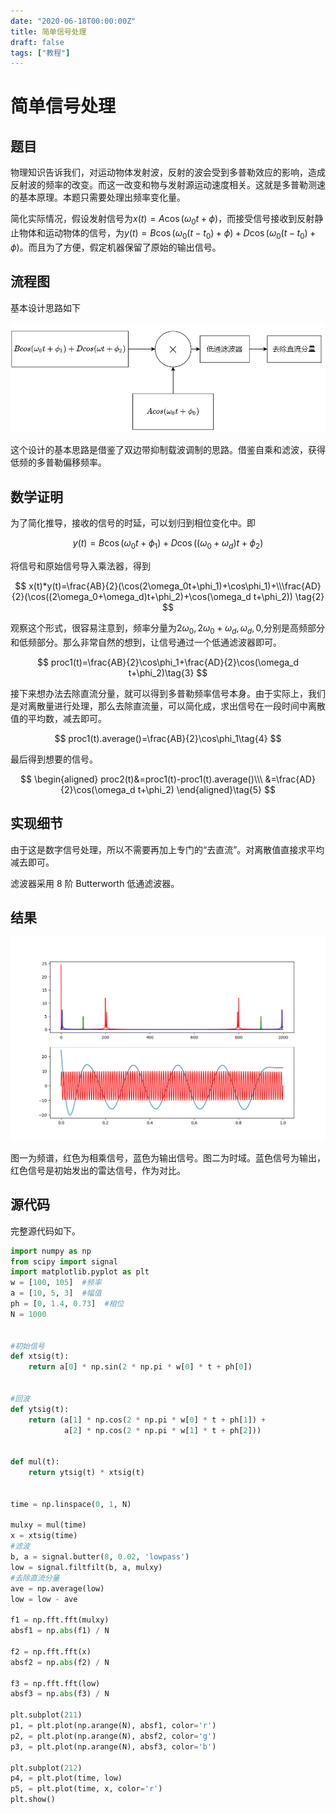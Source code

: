 ```yaml
---
date: "2020-06-18T00:00:00Z"
title: 简单信号处理
draft: false
tags: ["教程"]
---
```


# 简单信号处理

## 题目

物理知识告诉我们，对运动物体发射波，反射的波会受到多普勒效应的影响，造成反射波的频率的改变。而这一改变和物与发射源运动速度相关。这就是多普勒测速的基本原理。本题只需要处理出频率变化量。

简化实际情况，假设发射信号为$x(t)=A\cos(\omega_0 t+\phi)$，而接受信号接收到反射静止物体和运动物体的信号，为$y(t)=B\cos(\omega_0(t-t_0)+\phi)+D\cos(\omega_0(t-t_0)+\phi)$。而且为了方便，假定机器保留了原始的输出信号。

## 流程图

基本设计思路如下

![流程图](/assets/img/sig1.png)

这个设计的基本思路是借鉴了双边带抑制载波调制的思路。借鉴自乘和滤波，获得低频的多普勒偏移频率。

## 数学证明

为了简化推导，接收的信号的时延，可以划归到相位变化中。即

$$
 y(t)=B\cos(\omega_0t+\phi_1)+D\cos((\omega_0+\omega_d)t+\phi_2)\tag{1}
$$

将信号和原始信号导入乘法器，得到

$$
x(t)*y(t)=\frac{AB}{2}(\cos(2\omega_0t+\phi_1)+\cos\phi_1)+\\\frac{AD}{2}(\cos((2\omega_0+\omega_d)t+\phi_2)+\cos(\omega_d t+\phi_2)) \tag{2}
$$

观察这个形式，很容易注意到，频率分量为$2\omega_0,2\omega_0+\omega_d,\omega_d,0$,分别是高频部分和低频部分。那么非常自然的想到，让信号通过一个低通滤波器即可。

$$
proc1(t)=\frac{AB}{2}\cos\phi_1+\frac{AD}{2}\cos(\omega_d t+\phi_2)\tag{3}
$$

接下来想办法去除直流分量，就可以得到多普勒频率信号本身。由于实际上，我们是对离散量进行处理，那么去除直流量，可以简化成，求出信号在一段时间中离散值的平均数，减去即可。

$$
proc1(t).average()=\frac{AB}{2}\cos\phi_1\tag{4}
$$

最后得到想要的信号。

$$
\begin{aligned}
   proc2(t)&=proc1(t)-proc1(t).average()\\\
&=\frac{AD}{2}\cos(\omega_d t+\phi_2)
\end{aligned}\tag{5}
$$

## 实现细节

由于这是数字信号处理，所以不需要再加上专门的“去直流”。对离散值直接求平均减去即可。

滤波器采用 8 阶 Butterworth 低通滤波器。

## 结果

![结果](/assets/img/sig2.png)

图一为频谱，红色为相乘信号，蓝色为输出信号。图二为时域。蓝色信号为输出，红色信号是初始发出的雷达信号，作为对比。

## 源代码

完整源代码如下。

```python
import numpy as np
from scipy import signal
import matplotlib.pyplot as plt
w = [100, 105]  #频率
a = [10, 5, 3]  #幅值
ph = [0, 1.4, 0.73]  #相位
N = 1000


#初始信号
def xtsig(t):
    return a[0] * np.sin(2 * np.pi * w[0] * t + ph[0])


#回波
def ytsig(t):
    return (a[1] * np.cos(2 * np.pi * w[0] * t + ph[1]) +
            a[2] * np.cos(2 * np.pi * w[1] * t + ph[2]))


def mul(t):
    return ytsig(t) * xtsig(t)


time = np.linspace(0, 1, N)

mulxy = mul(time)
x = xtsig(time)
#滤波
b, a = signal.butter(8, 0.02, 'lowpass')
low = signal.filtfilt(b, a, mulxy)
#去除直流分量
ave = np.average(low)
low = low - ave

f1 = np.fft.fft(mulxy)
absf1 = np.abs(f1) / N

f2 = np.fft.fft(x)
absf2 = np.abs(f2) / N

f3 = np.fft.fft(low)
absf3 = np.abs(f3) / N

plt.subplot(211)
p1, = plt.plot(np.arange(N), absf1, color='r')
p2, = plt.plot(np.arange(N), absf2, color='g')
p3, = plt.plot(np.arange(N), absf3, color='b')

plt.subplot(212)
p4, = plt.plot(time, low)
p5, = plt.plot(time, x, color='r')
plt.show()

```
